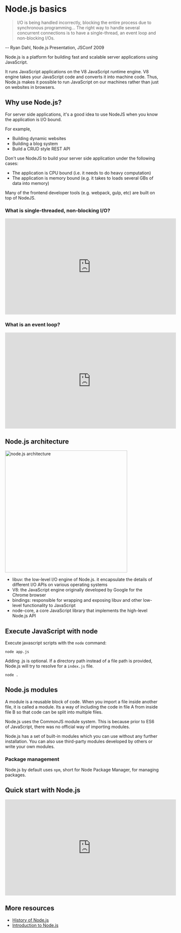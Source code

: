 # Node.js basics

> I/O is being handled incorrectly, blocking the entire process due to synchronous programming... The right way to handle several concurrent connections is to have a single-thread, an event loop and non-blocking I/Os.

-- Ryan Dahl, Node.js Presentation, JSConf 2009

Node.js is a platform for building fast and scalable server applications using JavaScript.

It runs JavaScript applications on the V8 JavaScript runtime engine. V8 engine takes your JavaScript code and converts it into machine code. Thus, Node.js makes it possible to run JavaScript on our machines rather than just on websites in browsers.

## Why use Node.js?

For server side applications, it's a good idea to use NodeJS when you know the application is I/O bound.

For example,

- Building dynamic websites
- Building a blog system
- Build a CRUD style REST API

Don't use NodeJS to build your server side application under the following cases:

- The application is CPU bound (i.e. it needs to do heavy computation)
- The application is memory bound (e.g. it takes to loads several GBs of data into memory)

Many of the frontend developer tools (e.g. webpack, gulp, etc) are built on top of NodeJS.

### What is single-threaded, non-blocking I/O?

<iframe width="560" height="315" src="https://www.youtube-nocookie.com/embed/jOupHNvDIq8" frameborder="0" allow="accelerometer; autoplay; encrypted-media; gyroscope; picture-in-picture" allowfullscreen></iframe>

### What is an event loop?

<iframe width="560" height="315" src="https://www.youtube-nocookie.com/embed/8aGhZQkoFbQ" frameborder="0" allow="accelerometer; autoplay; encrypted-media; gyroscope; picture-in-picture" allowfullscreen></iframe>

## Node.js architecture

<img src="_media/nodejs.jpg" alt="node.js architecture" width="400"/>

- libuv: the low-level I/O engine of Node.js. it encapsulate the details of different I/O APIs on various operating systems
- V8: the JavaScript engine originally developed by Google for the Chrome browser
- bindings: responsible for wrapping and exposing libuv and other low-level functionality to JavaScript
- node-core, a core JavaScript library that implements the high-level Node.js API

## Execute JavaScript with node

Execute javascript scripts with the `node` command:

```
node app.js
```

Adding .js is optional. If a directory path instead of a file path is provided, Node.js will try to resolve for a `index.js` file.

```
node .
```

## Node.js modules

A module is a reusable block of code. When you import a file inside another file, it is called a module. Its a way of including the code in file A from inside file B so that code can be split into multiple files.

Node.js uses the CommonJS module system. This is because prior to ES6 of JavaScript, there was no official way of importing modules.

Node.js has a set of built-in modules which you can use without any further installation. You can also use third-party modules developed by others or write your own modules.

### Package management

Node.js by default uses `npm`, short for Node Package Manager, for managing packages.

## Quick start with Node.js

<iframe width="560" height="315" src="https://www.youtube-nocookie.com/embed/pU9Q6oiQNd0" frameborder="0" allow="accelerometer; autoplay; encrypted-media; gyroscope; picture-in-picture" allowfullscreen></iframe>

## More resources

- [History of Node.js](https://blog.risingstack.com/history-of-node-js/)
- [Introduction to Node.js](https://itnext.io/introduction-to-node-js-a-beginners-guide-to-node-js-and-npm-eca9c408f9fe)
